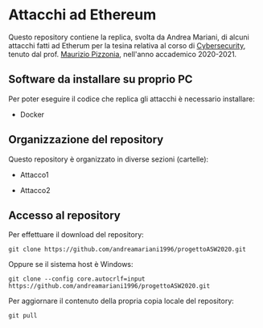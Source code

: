 # Attacchi ad Ethereum 

Questo repository contiene la replica, svolta da Andrea Mariani, di alcuni attacchi fatti ad Etherum per la tesina relativa al corso di [Cybersecurity](http://www.dia.uniroma3.it/~pizzonia/ssir/), tenuto dal prof. [Maurizio Pizzonia](https://compunet.ing.uniroma3.it/#!/people/pizzo), nell'anno accademico 2020-2021.

## Software da installare su proprio PC

Per poter eseguire il codice che replica gli attacchi è necessario installare: 

* Docker

## Organizzazione del repository 

Questo repository è organizzato in diverse sezioni (cartelle):

* Attacco1

* Attacco2


## Accesso al repository 

Per effettuare il download del repository:

    git clone https://github.com/andreamariani1996/progettoASW2020.git

Oppure se il sistema host è Windows:

    git clone --config core.autocrlf=input https://github.com/andreamariani1996/progettoASW2020.git 

Per aggiornare il contenuto della propria copia locale del repository: 

    git pull 
